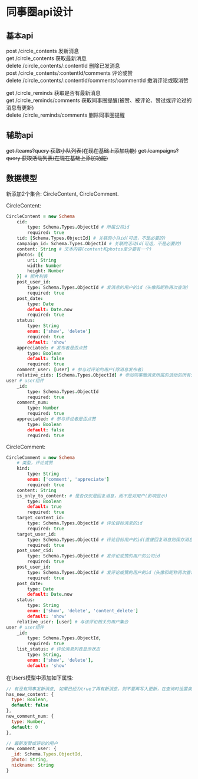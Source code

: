 # 同事圈api设计
## 基本api
post /circle_contents 发新消息  
get /circle_contents 获取最新消息  
delete /circle_contents/:contentId 删除已发消息  
post /circle_contents/:contentId/comments 评论或赞  
delete /circle_contents/:contentId/comments/:commentId 撤消评论或取消赞  

get /circle_reminds 获取是否有最新消息  
get /circle_reminds/comments 获取同事圈提醒(被赞、被评论、赞过或评论过的消息有更新)  
delete /circle_reminds/comments 删除同事圈提醒  

## 辅助api
~~get /teams?query 获取小队列表(在现在基础上添加功能)~~
~~get /campaigns?query 获取活动列表(在现在基础上添加功能)~~ 

## 数据模型
新添加2个集合: CircleContent, CircleComment.

CircleContent:
```coffeescript
CircleContent = new Schema
    cid:
        type: Schema.Types.ObjectId # 所属公司id
        required: true
    tid: [Schema.Types.ObjectId] # 关联的小队id(可选，不是必要的)
    campaign_id: Schema.Types.ObjectId # 关联的活动id(可选，不是必要的)
    content: String # 文本内容(content和photos至少要有一个)
    photos: [{
        uri: String
        width: Number
        height: Number
    }] # 照片列表
    post_user_id:
        type: Schema.Types.ObjectId # 发消息的用户的id（头像和昵称再次查询）
        required: true
    post_date:
        type: Date
        default: Date.now
        required: true
    status:
        type: String
        enum: ['show', 'delete']
        required: true
        default: 'show'
    appreciated: # 发布者是否点赞
        type: Boolean
        default: false
        required: true
    comment_user: [user] # 参与过评论的用户(除消息发布者)
    relative_cids: [Schema.Types.ObjectId] # 参加同事圈消息所属的活动的所有公司id
user # user组件
    _id: 
        type: Schema.Types.ObjectId
        required: true
    comment_num:
        type: Number
        required: true
    appreciated: # 参与评论者是否点赞
        type: Boolean
        default: false
        required: true
```

CircleComment:
```coffeescript
CircleComment = new Schema
    # 类型，评论或赞
    kind:
        type: String
        enum: ['comment', 'appreciate']
        required: true
    content: String
    is_only_to_content: # 是否仅仅是回复消息，而不是对用户(影响显示)
        type: Boolean
        default: true
        required: true
    target_content_id:
        type: Schema.Types.ObjectId # 评论目标消息的id
        required: true
    target_user_id:
        type: Schema.Types.ObjectId # 评论目标用户的id(直接回复消息则保存消息发布者的id)
        required: true
    post_user_cid:
        type: Schema.Types.ObjectId # 发评论或赞的用户的公司id
        required: true
    post_user_id:
        type: Schema.Types.ObjectId # 发评论或赞的用户的id（头像和昵称再次查询）
        required: true
    post_date:
        type: Date
        default: Date.now
    status:
        type: String
        enum: ['show', 'delete', 'content_delete']
        default: 'show'
    relative_user: [user] # 与该评论相关的用户集合
user # user组件
    _id: 
        type: Schema.Types.ObjectId,
        required: true
    list_status: # 评论消息列表显示状态
        type: String,
        enum: ['show', 'delete'],
        default: 'show'
```

在Users模型中添加如下属性:
```javascript
// 有没有同事发新消息, 如果已经为true了再有新消息，则不要再写入更新，在查询时设置条件过滤
has_new_content: {
  type: Boolean,
  default: false
},
new_comment_num: {
  type: Number,
  default: 0
},

// 最新发赞或评论的用户
new_comment_user: {
  _id: Schema.Types.ObjectId,
  photo: String,
  nickname: String
}
```
